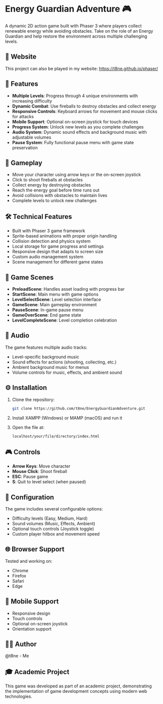 # Energy Guardian Adventure 🎮

A dynamic 2D action game built with Phaser 3 where players collect renewable energy while avoiding obstacles. Take on the role of an Energy Guardian and help restore the environment across multiple challenging levels.

## 📍 Website

This project can also be played in my website: https://t8ne.github.io/phaser/

## 🌟 Features

- **Multiple Levels**: Progress through 4 unique environments with increasing difficulty
- **Dynamic Combat**: Use fireballs to destroy obstacles and collect energy
- **Responsive Controls**: Keyboard arrows for movement and mouse clicks for attacks
- **Mobile Support**: Optional on-screen joystick for touch devices
- **Progress System**: Unlock new levels as you complete challenges
- **Audio System**: Dynamic sound effects and background music with adjustable volumes
- **Pause System**: Fully functional pause menu with game state preservation

## 🎯 Gameplay

- Move your character using arrow keys or the on-screen joystick
- Click to shoot fireballs at obstacles
- Collect energy by destroying obstacles
- Reach the energy goal before time runs out
- Avoid collisions with obstacles to maintain lives
- Complete levels to unlock new challenges

## 🛠️ Technical Features

- Built with Phaser 3 game framework
- Sprite-based animations with proper origin handling
- Collision detection and physics system
- Local storage for game progress and settings
- Responsive design that adapts to screen size
- Custom audio management system
- Scene management for different game states

## 🎨 Game Scenes

- **PreloadScene**: Handles asset loading with progress bar
- **StartScene**: Main menu with game options
- **LevelSelectScene**: Level selection interface
- **GameScene**: Main gameplay environment
- **PauseScene**: In-game pause menu
- **GameOverScene**: End game state
- **LevelCompleteScene**: Level completion celebration

## 🎵 Audio

The game features multiple audio tracks:
- Level-specific background music
- Sound effects for actions (shooting, collecting, etc.)
- Ambient background music for menus
- Volume controls for music, effects, and ambient sound

## ⚙️ Installation

1. Clone the repository:
   ```bash
   git clone https://github.com/t8ne/EnergyGuardianAdventure.git
   ```

2. Install XAMPP (Windows) or MAMP (macOS) and run it

3. Open the file at:
   ```bash
   localhost/your/file/directory/index.html
   ```

## 🎮 Controls

- **Arrow Keys**: Move character
- **Mouse Click**: Shoot fireball
- **ESC**: Pause game
- **S**: Quit to level select (when paused)

## 🔧 Configuration

The game includes several configurable options:
- Difficulty levels (Easy, Medium, Hard)
- Sound volumes (Music, Effects, Ambient)
- Optional touch controls (Joystick toggle)
- Custom player hitbox and movement speed

## 🌐 Browser Support

Tested and working on:
- Chrome
- Firefox
- Safari
- Edge

## 📱 Mobile Support

- Responsive design
- Touch controls
- Optional on-screen joystick
- Orientation support

## 🙋‍♂️ Author

@t8ne - Me

## 🎓 Academic Project

This game was developed as part of an academic project, demonstrating the implementation of game development concepts using modern web technologies.
